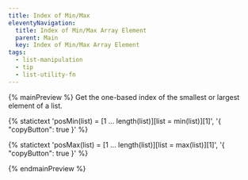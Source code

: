 ```yaml
---
title: Index of Min/Max
eleventyNavigation:
  title: Index of Min/Max Array Element
  parent: Main
  key: Index of Min/Max Array Element
tags:
  - list-manipulation
  - tip
  - list-utility-fn
---
```


{% mainPreview %}
Get the one-based index of the smallest or largest element of a list.

{% statictext
  'posMin(list) = [1 ... length(list)][list = min(list)][1]', '{ "copyButton": true }'
  %}

{% statictext
  'posMax(list) = [1 ... length(list)][list = max(list)][1]', '{ "copyButton": true }'
  %}

{% endmainPreview %}
